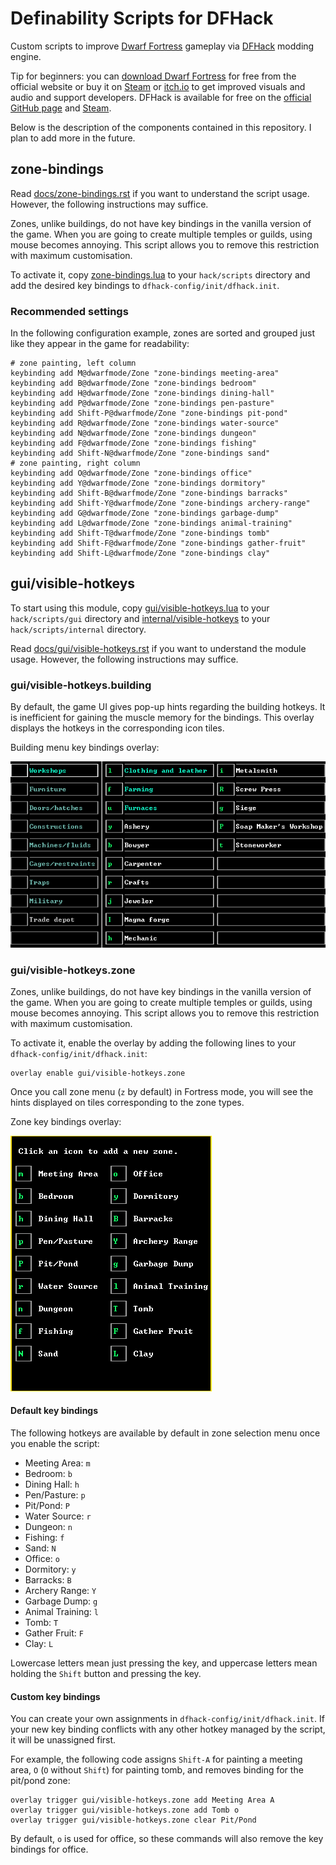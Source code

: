 # Definability Scripts for DFHack

Custom scripts to improve [Dwarf Fortress][df]
gameplay via [DFHack] modding engine.

Tip for beginners:
you can [download Dwarf Fortress][df] for free from the official website
or buy it on [Steam][df-steam] or [itch.io][df-itch] to get improved visuals and audio
and support developers.
DFHack is available for free on the [official GitHub page][DFHack]
and [Steam][dfhack-steam].

Below is the description of the components contained in this repository.
I plan to add more in the future.

## zone-bindings

Read [docs/zone-bindings.rst]
if you want to understand the script usage.
However, the following instructions may suffice.

Zones, unlike buildings, do not have key bindings in the vanilla version of the game.
When you are going to create multiple temples or guilds, using mouse becomes annoying.
This script allows you to remove this restriction with maximum customisation.

To activate it, copy [zone-bindings.lua] to your `hack/scripts` directory
and add the desired key bindings to `dfhack-config/init/dfhack.init`.

### Recommended settings

In the following configuration example,
zones are sorted and grouped just like they appear in the game
for readability:
```
# zone painting, left column
keybinding add M@dwarfmode/Zone "zone-bindings meeting-area"
keybinding add B@dwarfmode/Zone "zone-bindings bedroom"
keybinding add H@dwarfmode/Zone "zone-bindings dining-hall"
keybinding add P@dwarfmode/Zone "zone-bindings pen-pasture"
keybinding add Shift-P@dwarfmode/Zone "zone-bindings pit-pond"
keybinding add R@dwarfmode/Zone "zone-bindings water-source"
keybinding add N@dwarfmode/Zone "zone-bindings dungeon"
keybinding add F@dwarfmode/Zone "zone-bindings fishing"
keybinding add Shift-N@dwarfmode/Zone "zone-bindings sand"
# zone painting, right column
keybinding add O@dwarfmode/Zone "zone-bindings office"
keybinding add Y@dwarfmode/Zone "zone-bindings dormitory"
keybinding add Shift-B@dwarfmode/Zone "zone-bindings barracks"
keybinding add Shift-Y@dwarfmode/Zone "zone-bindings archery-range"
keybinding add G@dwarfmode/Zone "zone-bindings garbage-dump"
keybinding add L@dwarfmode/Zone "zone-bindings animal-training"
keybinding add Shift-T@dwarfmode/Zone "zone-bindings tomb"
keybinding add Shift-F@dwarfmode/Zone "zone-bindings gather-fruit"
keybinding add Shift-L@dwarfmode/Zone "zone-bindings clay"
```

## gui/visible-hotkeys

To start using this module,
copy [gui/visible-hotkeys.lua] to your `hack/scripts/gui` directory
and [internal/visible-hotkeys] to your `hack/scripts/internal` directory.

Read [docs/gui/visible-hotkeys.rst]
if you want to understand the module usage.
However, the following instructions may suffice.

### gui/visible-hotkeys.building

By default, the game UI gives pop-up hints regarding the building hotkeys.
It is inefficient for gaining the muscle memory for the bindings.
This overlay displays the hotkeys in the corresponding icon tiles.

Building menu key bindings overlay:

![gui/visible-hotkeys.building-bindings](docs/images/visible-hotkeys-building-classic-ascii-glyphs.png)

### gui/visible-hotkeys.zone

Zones, unlike buildings, do not have key bindings in the vanilla version of the game.
When you are going to create multiple temples or guilds, using mouse becomes annoying.
This script allows you to remove this restriction with maximum customisation.

To activate it, enable the overlay
by adding the following lines to your `dfhack-config/init/dfhack.init`:
```
overlay enable gui/visible-hotkeys.zone
```

Once you call zone menu (`z` by default) in Fortress mode,
you will see the hints displayed on tiles corresponding to the zone types.

Zone key bindings overlay:

![gui/visible-hotkeys.zone](docs/images/visible-hotkeys-zone-classic-ascii-glyphs.png)

#### Default key bindings

The following hotkeys are available by default in zone selection menu
once you enable the script:

- Meeting Area: `m`
- Bedroom: `b`
- Dining Hall: `h`
- Pen/Pasture: `p`
- Pit/Pond: `P`
- Water Source: `r`
- Dungeon: `n`
- Fishing: `f`
- Sand: `N`
- Office: `o`
- Dormitory: `y`
- Barracks: `B`
- Archery Range: `Y`
- Garbage Dump: `g`
- Animal Training: `l`
- Tomb: `T`
- Gather Fruit: `F`
- Clay: `L`

Lowercase letters mean just pressing the key,
and uppercase letters mean holding the `Shift` button and pressing the key.

#### Custom key bindings

You can create your own assignments in `dfhack-config/init/dfhack.init`.
If your new key binding conflicts with any other hotkey managed by the script,
it will be unassigned first.

For example, the following code assigns `Shift-A` for painting a meeting area,
`O` (`O` without `Shift`) for painting tomb,
and removes binding for the pit/pond zone:
```
overlay trigger gui/visible-hotkeys.zone add Meeting Area A
overlay trigger gui/visible-hotkeys.zone add Tomb o
overlay trigger gui/visible-hotkeys.zone clear Pit/Pond
```

By default, `o` is used for office,
so these commands will also remove the key bindings for office.

[DFHack]: https://github.com/DFHack/dfhack/
[dfhack-steam]: https://store.steampowered.com/app/2346660/DFHack__Dwarf_Fortress_Modding_Engine/
[df]: https://www.bay12games.com/dwarves/
[df-steam]: https://store.steampowered.com/app/975370
[df-itch]: https://kitfoxgames.itch.io/dwarf-fortress
[docs/gui/visible-hotkeys.rst]: docs/gui/visible-hotkeys.rst
[docs/zone-bindings.rst]: docs/zone-bindings.rst
[gui/visible-hotkeys.lua]: gui/visible-hotkeys.lua
[internal/visible-hotkeys]: internal/visible-hotkeys
[zone-bindings.lua]: zone-bindings.lua
